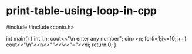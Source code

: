 # print-table-using-loop-in-cpp

#include<iostream>
#include<conio.h>
  
int main()
  {
    int i,n; 
  cout<<"\n enter any number";
  cin>>n; 
  for(i=1;i<=10;i++)
     cout<<"\n"<<n<<"*"<<i<<"="<<n*i;
    return 0;
    }
  
